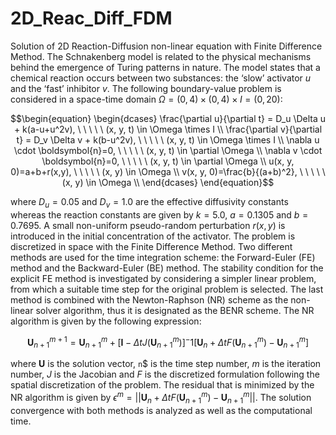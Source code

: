 # 2D_Reac_Diff_FDM
Solution of 2D Reaction-Diffusion non-linear equation with Finite Difference Method. The Schnakenberg model is related to the physical mechanisms behind the emergence of Turing patterns in nature. The model states that a chemical reaction occurs between two substances: the ‘slow’ activator $`u`$ and the ‘fast’ inhibitor $`v`$. The following boundary-value problem is considered in a space-time domain $`\Omega = (0, 4) \times (0, 4) \times I = (0, 20)`$:

```math
\begin{equation}
    \begin{dcases} 
        \frac{\partial u}{\partial t} = D_u \Delta u + k(a-u+u^2v), \ \ \ \ \ (x, y, t) \in \Omega \times I \\
        \frac{\partial v}{\partial t} = D_v \Delta v + k(b-u^2v), \ \ \ \ \ (x, y, t) \in \Omega \times I \\
        \nabla u \cdot \boldsymbol{n}=0, \ \ \ \ \ (x, y, t) \in \partial \Omega \\
        \nabla v \cdot \boldsymbol{n}=0, \ \ \ \ \ (x, y, t) \in \partial \Omega \\
        u(x, y, 0)=a+b+r(x,y), \ \ \ \ \ (x, y) \in \Omega \\
        v(x, y, 0)=\frac{b}{(a+b)^2}, \ \ \ \ \ (x, y) \in \Omega \\
    \end{dcases}
\end{equation}
```

where $`D_u=0.05`$ and $`D_v=1.0`$ are the effective diffusivity constants whereas the reaction constants are given by $`k=5.0`$, $`a=0.1305`$ and $`b=0.7695`$. A small non-uniform pseudo-random perturbation $`r(x,y)`$ is introduced in the initial concentration of the activator. The problem is discretized in space with the Finite Difference Method. Two different methods are used for the time integration scheme: the Forward-Euler (FE) method and the Backward-Euler (BE) method. The stability condition for the explicit FE method is investigated by considering a simpler linear problem, from which a suitable time step for the original problem is selected. The last method is combined with the Newton-Raphson (NR) scheme as the non-linear solver algorithm, thus it is designated as the BENR scheme. The NR algorithm is given by the following expression:

```math
\begin{equation}
    \boldsymbol{U}_{n+1}^{m+1} = \boldsymbol{U}_{n+1}^m + \left[ \boldsymbol{I} - \Delta t J \left( \boldsymbol{U}_{n+1}^{m} \right) \right]^-1 \left[ \boldsymbol{U}_{n} + \Delta t F(\boldsymbol{U}_{n+1}^{m}) - \boldsymbol{U}_{n+1}^{m} \right]
\end{equation}
```

where $`\boldsymbol{U}`$ is the solution vector, `n`$ is the time step number, $`m`$ is the iteration number, $`J`$ is the Jacobian and $`F`$ is the discretized formulation following the spatial discretization of the problem. The residual that is minimized by the NR algorithm is given by $`\epsilon^m= || \boldsymbol{U}_n + \Delta t F(\boldsymbol{U}_{n+1}^{m}) - \boldsymbol{U}_{n+1}^{m} ||`$. The solution convergence with both methods is analyzed as well as the computational time.
